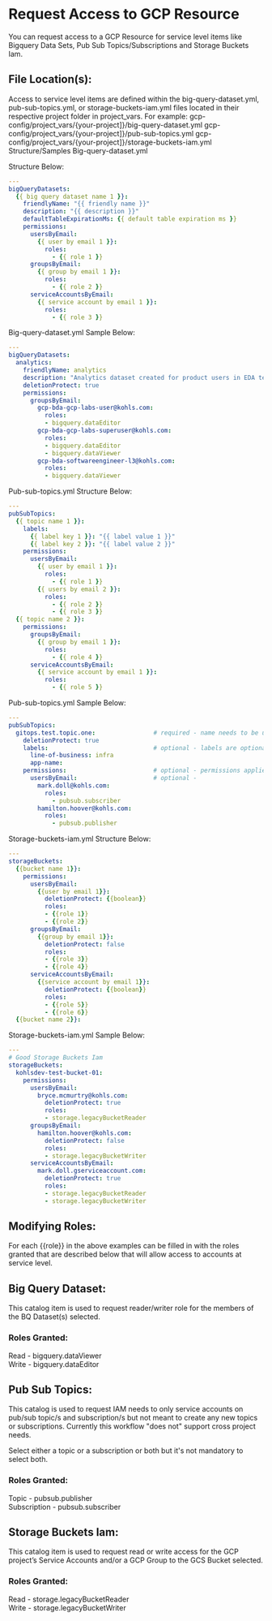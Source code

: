 # Request Access to GCP Resource

You can request access to a GCP Resource for service level items like Bigquery Data Sets, Pub Sub Topics/Subscriptions and Storage Buckets Iam.
## File Location(s):
Access to service level items are defined within the big-query-dataset.yml, pub-sub-topics.yml, or storage-buckets-iam.yml files located in their respective project folder in project_vars.
For example:
gcp-config/project_vars/{your-project]}/big-query-dataset.yml
gcp-config/project_vars/{your-project]}/pub-sub-topics.yml
gcp-config/project_vars/{your-project]}/storage-buckets-iam.yml
Structure/Samples
Big-query-dataset.yml 

Structure Below:
```yaml
---
bigQueryDatasets:
  {{ big query dataset name 1 }}:
    friendlyName: "{{ friendly name }}"
    description: "{{ description }}"
    defaultTableExpirationMs: {{ default table expiration ms }}
    permissions:
      usersByEmail:
        {{ user by email 1 }}:
          roles:
            - {{ role 1 }}
      groupsByEmail:
        {{ group by email 1 }}:
          roles:
            - {{ role 2 }}
      serviceAccountsByEmail:
        {{ service account by email 1 }}:
          roles:
            - {{ role 3 }}
```
Big-query-dataset.yml Sample Below:
```yaml
---
bigQueryDatasets:
  analytics:
    friendlyName: analytics
    description: "Analytics dataset created for product users in EDA team"
    deletionProtect: true
    permissions:
      groupsByEmail:
        gcp-bda-gcp-labs-user@kohls.com:
          roles:
          - bigquery.dataEditor
        gcp-bda-gcp-labs-superuser@kohls.com:
          roles:
          - bigquery.dataEditor
          - bigquery.dataViewer
        gcp-bda-softwareengineer-l3@kohls.com:
          roles:
          - bigquery.dataViewer
```
Pub-sub-topics.yml Structure Below:
```yaml
---
pubSubTopics:
  {{ topic name 1 }}:
    labels:
      {{ label key 1 }}: "{{ label value 1 }}"
      {{ label key 2 }}: "{{ label value 2 }}"
    permissions:
      usersByEmail:
        {{ user by email 1 }}:
          roles:
            - {{ role 1 }}
        {{ users by email 2 }}:
          roles:
            - {{ role 2 }}
            - {{ role 3 }}
  {{ topic name 2 }}:
    permissions:
      groupsByEmail:
        {{ group by email 1 }}:
          roles:
            - {{ role 4 }}
      serviceAccountsByEmail:
        {{ service account by email 1 }}:
          roles:
            - {{ role 5 }}
```
Pub-sub-topics.yml Sample Below:
```yaml
---
pubSubTopics:
  gitops.test.topic.one:                # required - name needs to be unique to project
    deletionProtect: true
    labels:                             # optional - labels are optional
      line-of-business: infra
      app-name:
    permissions:                        # optional - permissions applied at topic level are optional
      usersByEmail:                     # optional -
        mark.doll@kohls.com:
          roles:
            - pubsub.subscriber
        hamilton.hoover@kohls.com:
          roles:
            - pubsub.publisher
```

Storage-buckets-iam.yml Structure Below:
```yaml
---
storageBuckets:
  {{bucket name 1}}:
    permissions:
      usersByEmail:
        {{user by email 1}}:
          deletionProtect: {{boolean}}
          roles:
          - {{role 1}}
          - {{role 2}}
      groupsByEmail:
        {{group by email 1}}:
          deletionProtect: false
          roles:
          - {{role 3}}
          - {{role 4}}
      serviceAccountsByEmail:
        {{service account by email 1}}:
          deletionProtect: {{boolean}}
          roles:
          - {{role 5}}
          - {{role 6}}
  {{bucket name 2}}:
```
Storage-buckets-iam.yml Sample Below:
```yaml
---
# Good Storage Buckets Iam
storageBuckets:
  kohlsdev-test-bucket-01:
    permissions:
      usersByEmail:
        bryce.mcmurtry@kohls.com:
          deletionProtect: true
          roles:
          - storage.legacyBucketReader
      groupsByEmail:
        hamilton.hoover@kohls.com:
          deletionProtect: false
          roles:
          - storage.legacyBucketWriter
      serviceAccountsByEmail:
        mark.doll.gserviceaccount.com:
          deletionProtect: true
          roles:
          - storage.legacyBucketReader
          - storage.legacyBucketWriter
```
## Modifying Roles:
For each {{role}} in the above examples can be filled in with the roles granted that are described below that will allow access to accounts at service level.
## Big Query Dataset:
This catalog item is used to request reader/writer role for the members of the BQ Dataset(s) selected.

### Roles Granted:
Read - bigquery.dataViewer\
Write - bigquery.dataEditor

## Pub Sub Topics:
This catalog is used to request  IAM needs to only service accounts on pub/sub topic/s and subscription/s but not meant to create any new topics or subscriptions. Currently this workflow "does not" support cross project needs.

Select either a topic or a subscription or both but it's not mandatory to select both.

### Roles Granted:
Topic - pubsub.publisher\
Subscription - pubsub.subscriber

## Storage Buckets Iam:
This catalog item is used to request read or write access for the GCP project’s Service Accounts and/or a GCP Group to the GCS Bucket selected.

### Roles Granted:
Read - storage.legacyBucketReader\
Write - storage.legacyBucketWriter

